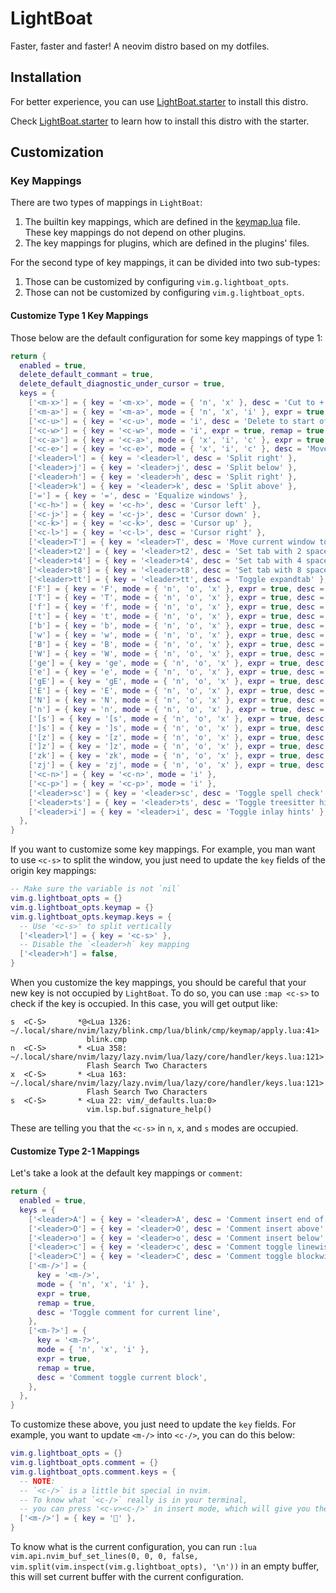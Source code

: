 # LightBoat

Faster, faster and faster! A neovim distro based on my dotfiles.

## Installation

For better experience, you can use
[LightBoat.starter](https://github.com/Kaiser-Yang/LightBoat.starter) to install this distro.

Check [LightBoat.starter](https://github.com/Kaiser-Yang/LightBoat.starter) to learn how to
install this distro with the starter.

## Customization

### Key Mappings

There are two types of mappings in `LightBoat`:

1. The builtin key mappings, which are defined in the
   [keymap.lua](lua/lightboat/core/keymap.lua)
   file. These key mappings do not depend on other plugins.
2. The key mappings for plugins, which are defined in the plugins' files.

For the second type of key mappings, it can be divided into two sub-types:

1. Those can be customized by configuring `vim.g.lightboat_opts`.
2. Those can not be customized by configuring `vim.g.lightboat_opts`.

#### Customize Type 1 Key Mappings

Those below are the default configuration for some key mappings of type 1:

```lua
return {
  enabled = true,
  delete_default_commant = true,
  delete_default_diagnostic_under_cursor = true,
  keys = {
    ['<m-x>'] = { key = '<m-x>', mode = { 'n', 'x' }, desc = 'Cut to + reg' },
    ['<m-a>'] = { key = '<m-a>', mode = { 'n', 'x', 'i' }, expr = true, desc = 'Select all' },
    ['<c-u>'] = { key = '<c-u>', mode = 'i', desc = 'Delete to start of line' },
    ['<c-w>'] = { key = '<c-w>', mode = 'i', expr = true, remap = true, desc = 'Delete one word backwards' },
    ['<c-a>'] = { key = '<c-a>', mode = { 'x', 'i', 'c' }, expr = true, desc = 'Move cursor to start of line' },
    ['<c-e>'] = { key = '<c-e>', mode = { 'x', 'i', 'c' }, desc = 'Move cursor to end of line' },
    ['<leader>l'] = { key = '<leader>l', desc = 'Split right' },
    ['<leader>j'] = { key = '<leader>j', desc = 'Split below' },
    ['<leader>h'] = { key = '<leader>h', desc = 'Split right' },
    ['<leader>k'] = { key = '<leader>k', desc = 'Split above' },
    ['='] = { key = '=', desc = 'Equalize windows' },
    ['<c-h>'] = { key = '<c-h>', desc = 'Cursor left' },
    ['<c-j>'] = { key = '<c-j>', desc = 'Cursor down' },
    ['<c-k>'] = { key = '<c-k>', desc = 'Cursor up' },
    ['<c-l>'] = { key = '<c-l>', desc = 'Cursor right' },
    ['<leader>T'] = { key = '<leader>T', desc = 'Move current window to a new tabpage' },
    ['<leader>t2'] = { key = '<leader>t2', desc = 'Set tab with 2 spaces' },
    ['<leader>t4'] = { key = '<leader>t4', desc = 'Set tab with 4 spaces' },
    ['<leader>t8'] = { key = '<leader>t8', desc = 'Set tab with 8 spaces' },
    ['<leader>tt'] = { key = '<leader>tt', desc = 'Toggle expandtab' },
    ['F'] = { key = 'F', mode = { 'n', 'o', 'x' }, expr = true, desc = 'Previous find character' },
    ['T'] = { key = 'T', mode = { 'n', 'o', 'x' }, expr = true, desc = 'Previous till character' },
    ['f'] = { key = 'f', mode = { 'n', 'o', 'x' }, expr = true, desc = 'Next find character' },
    ['t'] = { key = 't', mode = { 'n', 'o', 'x' }, expr = true, desc = 'Next till character' },
    ['b'] = { key = 'b', mode = { 'n', 'o', 'x' }, expr = true, desc = 'Previous word' },
    ['w'] = { key = 'w', mode = { 'n', 'o', 'x' }, expr = true, desc = 'Next word' },
    ['B'] = { key = 'B', mode = { 'n', 'o', 'x' }, expr = true, desc = 'Previous big word' },
    ['W'] = { key = 'W', mode = { 'n', 'o', 'x' }, expr = true, desc = 'Next big word' },
    ['ge'] = { key = 'ge', mode = { 'n', 'o', 'x' }, expr = true, desc = 'Previous end word' },
    ['e'] = { key = 'e', mode = { 'n', 'o', 'x' }, expr = true, desc = 'Next end word' },
    ['gE'] = { key = 'gE', mode = { 'n', 'o', 'x' }, expr = true, desc = 'Previous big end word' },
    ['E'] = { key = 'E', mode = { 'n', 'o', 'x' }, expr = true, desc = 'Next big end word' },
    ['N'] = { key = 'N', mode = { 'n', 'o', 'x' }, expr = true, desc = 'Previous search pattern' },
    ['n'] = { key = 'n', mode = { 'n', 'o', 'x' }, expr = true, desc = 'Next search pattern' },
    ['[s'] = { key = '[s', mode = { 'n', 'o', 'x' }, expr = true, desc = 'Previous misspelled word' },
    [']s'] = { key = ']s', mode = { 'n', 'o', 'x' }, expr = true, desc = 'Next misspelled word' },
    ['[z'] = { key = '[z', mode = { 'n', 'o', 'x' }, expr = true, desc = 'Move to start of current fold' },
    [']z'] = { key = ']z', mode = { 'n', 'o', 'x' }, expr = true, desc = 'Move to end of current fold' },
    ['zk'] = { key = 'zk', mode = { 'n', 'o', 'x' }, expr = true, desc = 'To the end of the previous fold' },
    ['zj'] = { key = 'zj', mode = { 'n', 'o', 'x' }, expr = true, desc = 'To the start of the next fold' },
    ['<c-n>'] = { key = '<c-n>', mode = 'i' },
    ['<c-p>'] = { key = '<c-p>', mode = 'i' },
    ['<leader>sc'] = { key = '<leader>sc', desc = 'Toggle spell check' },
    ['<leader>ts'] = { key = '<leader>ts', desc = 'Toggle treesitter highlight' },
    ['<leader>i'] = { key = '<leader>i', desc = 'Toggle inlay hints' },
  },
}
```

If you want to customize some key mappings. For example, you man want to use `<c-s>` to split
the window, you just need to update the `key` fields of the origin key mappings:

```lua
-- Make sure the variable is not `nil`
vim.g.lightboat_opts = {}
vim.g.lightboat_opts.keymap = {}
vim.g.lightboat_opts.keymap.keys = {
  -- Use '<c-s>' to split vertically
  ['<leader>l'] = { key = '<c-s>' },
  -- Disable the `<leader>h` key mapping
  ['<leader>h'] = false,
}
```

When you customize the key mappings, you should be careful that your new key is not
occupied by `LightBoat`. To do so, you can use `:map <c-s>` to check if the key is occupied.
In this case, you will get output like:

```
s  <C-S>       *@<Lua 1326: ~/.local/share/nvim/lazy/blink.cmp/lua/blink/cmp/keymap/apply.lua:41>
                 blink.cmp
n  <C-S>       * <Lua 358: ~/.local/share/nvim/lazy/lazy.nvim/lua/lazy/core/handler/keys.lua:121>
                 Flash Search Two Characters
x  <C-S>       * <Lua 163: ~/.local/share/nvim/lazy/lazy.nvim/lua/lazy/core/handler/keys.lua:121>
                 Flash Search Two Characters
s  <C-S>       * <Lua 22: vim/_defaults.lua:0>
                 vim.lsp.buf.signature_help()
```

These are telling you that the `<c-s>` in `n`, `x`, and `s` modes are occupied.

#### Customize Type 2-1 Mappings

Let's take a look at the default key mappings or `comment`:

```lua
return {
  enabled = true,
  keys = {
    ['<leader>A'] = { key = '<leader>A', desc = 'Comment insert end of line' },
    ['<leader>O'] = { key = '<leader>O', desc = 'Comment insert above' },
    ['<leader>o'] = { key = '<leader>o', desc = 'Comment insert below' },
    ['<leader>c'] = { key = '<leader>c', desc = 'Comment toggle linewise' },
    ['<leader>C'] = { key = '<leader>C', desc = 'Comment toggle blockwise' },
    ['<m-/>'] = {
      key = '<m-/>',
      mode = { 'n', 'x', 'i' },
      expr = true,
      remap = true,
      desc = 'Toggle comment for current line',
    },
    ['<m-?>'] = {
      key = '<m-?>',
      mode = { 'n', 'x', 'i' },
      expr = true,
      remap = true,
      desc = 'Comment toggle current block',
    },
  },
}
```

To customize these above, you just need to update the `key` fields. For example, you want to update
`<m-/>` into `<c-/>`, you can do this below:

```lua
vim.g.lightboat_opts = {}
vim.g.lightboat_opts.comment = {}
vim.g.lightboat_opts.comment.keys = {
  -- NOTE:
  -- `<c-/>` is a little bit special in nvim.
  -- To know what `<c-/>` really is in your terminal,
  -- you can press '<c-v><c-/>' in insert mode, which will give you the right key to binding
  ['<m-/>'] = { key = '' },
}
```

To know what is the current configuration, you can run
`:lua vim.api.nvim_buf_set_lines(0, 0, 0, false, vim.split(vim.inspect(vim.g.lightboat_opts), '\n'))`
in an empty buffer, this will set current buffer with the current configuration.
